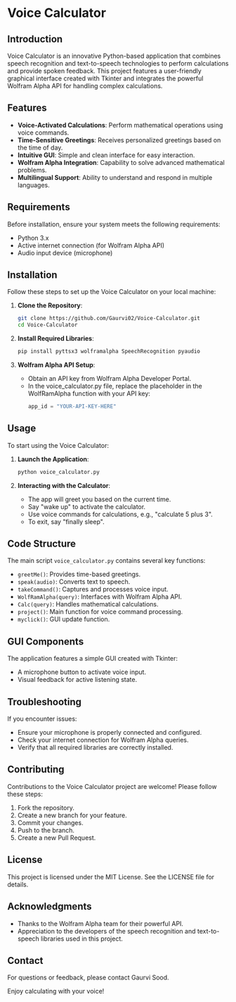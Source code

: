 
# Voice Calculator

## Introduction

Voice Calculator is an innovative Python-based application that combines speech recognition and text-to-speech technologies to perform calculations and provide spoken feedback. This project features a user-friendly graphical interface created with Tkinter and integrates the powerful Wolfram Alpha API for handling complex calculations.

## Features

- **Voice-Activated Calculations**: Perform mathematical operations using voice commands.
- **Time-Sensitive Greetings**: Receives personalized greetings based on the time of day.
- **Intuitive GUI**: Simple and clean interface for easy interaction.
- **Wolfram Alpha Integration**: Capability to solve advanced mathematical problems.
- **Multilingual Support**: Ability to understand and respond in multiple languages.

## Requirements

Before installation, ensure your system meets the following requirements:

- Python 3.x
- Active internet connection (for Wolfram Alpha API)
- Audio input device (microphone)

## Installation

Follow these steps to set up the Voice Calculator on your local machine:

1. **Clone the Repository**:
   ```bash
   git clone https://github.com/Gaurvi02/Voice-Calculator.git
   cd Voice-Calculator
   ```

2. **Install Required Libraries**:
   ```bash
   pip install pyttsx3 wolframalpha SpeechRecognition pyaudio
   ```

3. **Wolfram Alpha API Setup**:

   - Obtain an API key from Wolfram Alpha Developer Portal.
   - In the voice_calculator.py file, replace the placeholder in the WolfRamAlpha function with your API key:
     ```python
     app_id = "YOUR-API-KEY-HERE"
     ```

## Usage

To start using the Voice Calculator:

1. **Launch the Application**:
   ```bash
   python voice_calculator.py
   ```

2. **Interacting with the Calculator**:
   - The app will greet you based on the current time.
   - Say "wake up" to activate the calculator.
   - Use voice commands for calculations, e.g., "calculate 5 plus 3".
   - To exit, say "finally sleep".

## Code Structure

The main script `voice_calculator.py` contains several key functions:

- `greetMe()`: Provides time-based greetings.
- `speak(audio)`: Converts text to speech.
- `takeCommand()`: Captures and processes voice input.
- `WolfRamAlpha(query)`: Interfaces with Wolfram Alpha API.
- `Calc(query)`: Handles mathematical calculations.
- `project()`: Main function for voice command processing.
- `myclick()`: GUI update function.

## GUI Components

The application features a simple GUI created with Tkinter:

- A microphone button to activate voice input.
- Visual feedback for active listening state.

## Troubleshooting

If you encounter issues:

- Ensure your microphone is properly connected and configured.
- Check your internet connection for Wolfram Alpha queries.
- Verify that all required libraries are correctly installed.

## Contributing

Contributions to the Voice Calculator project are welcome! Please follow these steps:

1. Fork the repository.
2. Create a new branch for your feature.
3. Commit your changes.
4. Push to the branch.
5. Create a new Pull Request.

## License

This project is licensed under the MIT License. See the LICENSE file for details.

## Acknowledgments

- Thanks to the Wolfram Alpha team for their powerful API.
- Appreciation to the developers of the speech recognition and text-to-speech libraries used in this project.

## Contact

For questions or feedback, please contact Gaurvi Sood.

Enjoy calculating with your voice!
